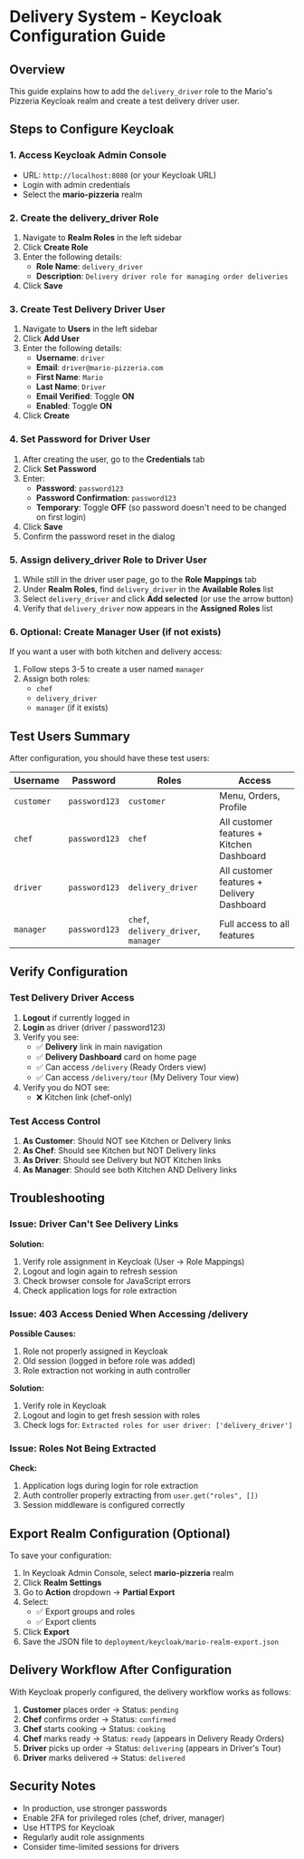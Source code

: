 # Delivery System - Keycloak Configuration Guide

## Overview

This guide explains how to add the `delivery_driver` role to the Mario's Pizzeria Keycloak realm and create a test delivery driver user.

## Steps to Configure Keycloak

### 1. Access Keycloak Admin Console

- URL: `http://localhost:8080` (or your Keycloak URL)
- Login with admin credentials
- Select the **mario-pizzeria** realm

### 2. Create the delivery_driver Role

1. Navigate to **Realm Roles** in the left sidebar
2. Click **Create Role**
3. Enter the following details:
   - **Role Name**: `delivery_driver`
   - **Description**: `Delivery driver role for managing order deliveries`
4. Click **Save**

### 3. Create Test Delivery Driver User

1. Navigate to **Users** in the left sidebar
2. Click **Add User**
3. Enter the following details:
   - **Username**: `driver`
   - **Email**: `driver@mario-pizzeria.com`
   - **First Name**: `Mario`
   - **Last Name**: `Driver`
   - **Email Verified**: Toggle **ON**
   - **Enabled**: Toggle **ON**
4. Click **Create**

### 4. Set Password for Driver User

1. After creating the user, go to the **Credentials** tab
2. Click **Set Password**
3. Enter:
   - **Password**: `password123`
   - **Password Confirmation**: `password123`
   - **Temporary**: Toggle **OFF** (so password doesn't need to be changed on first login)
4. Click **Save**
5. Confirm the password reset in the dialog

### 5. Assign delivery_driver Role to Driver User

1. While still in the driver user page, go to the **Role Mappings** tab
2. Under **Realm Roles**, find `delivery_driver` in the **Available Roles** list
3. Select `delivery_driver` and click **Add selected** (or use the arrow button)
4. Verify that `delivery_driver` now appears in the **Assigned Roles** list

### 6. Optional: Create Manager User (if not exists)

If you want a user with both kitchen and delivery access:

1. Follow steps 3-5 to create a user named `manager`
2. Assign both roles:
   - `chef`
   - `delivery_driver`
   - `manager` (if it exists)

## Test Users Summary

After configuration, you should have these test users:

| Username   | Password      | Roles                                | Access                                     |
| ---------- | ------------- | ------------------------------------ | ------------------------------------------ |
| `customer` | `password123` | `customer`                           | Menu, Orders, Profile                      |
| `chef`     | `password123` | `chef`                               | All customer features + Kitchen Dashboard  |
| `driver`   | `password123` | `delivery_driver`                    | All customer features + Delivery Dashboard |
| `manager`  | `password123` | `chef`, `delivery_driver`, `manager` | Full access to all features                |

## Verify Configuration

### Test Delivery Driver Access

1. **Logout** if currently logged in
2. **Login** as driver (driver / password123)
3. Verify you see:
   - ✅ **Delivery** link in main navigation
   - ✅ **Delivery Dashboard** card on home page
   - ✅ Can access `/delivery` (Ready Orders view)
   - ✅ Can access `/delivery/tour` (My Delivery Tour view)
4. Verify you do NOT see:
   - ❌ Kitchen link (chef-only)

### Test Access Control

1. **As Customer**: Should NOT see Kitchen or Delivery links
2. **As Chef**: Should see Kitchen but NOT Delivery links
3. **As Driver**: Should see Delivery but NOT Kitchen links
4. **As Manager**: Should see both Kitchen AND Delivery links

## Troubleshooting

### Issue: Driver Can't See Delivery Links

**Solution:**

1. Verify role assignment in Keycloak (User → Role Mappings)
2. Logout and login again to refresh session
3. Check browser console for JavaScript errors
4. Check application logs for role extraction

### Issue: 403 Access Denied When Accessing /delivery

**Possible Causes:**

1. Role not properly assigned in Keycloak
2. Old session (logged in before role was added)
3. Role extraction not working in auth controller

**Solution:**

1. Verify role in Keycloak
2. Logout and login to get fresh session with roles
3. Check logs for: `Extracted roles for user driver: ['delivery_driver']`

### Issue: Roles Not Being Extracted

**Check:**

1. Application logs during login for role extraction
2. Auth controller properly extracting from `user.get("roles", [])`
3. Session middleware is configured correctly

## Export Realm Configuration (Optional)

To save your configuration:

1. In Keycloak Admin Console, select **mario-pizzeria** realm
2. Click **Realm Settings**
3. Go to **Action** dropdown → **Partial Export**
4. Select:
   - ✅ Export groups and roles
   - ✅ Export clients
5. Click **Export**
6. Save the JSON file to `deployment/keycloak/mario-realm-export.json`

## Delivery Workflow After Configuration

With Keycloak properly configured, the delivery workflow works as follows:

1. **Customer** places order → Status: `pending`
2. **Chef** confirms order → Status: `confirmed`
3. **Chef** starts cooking → Status: `cooking`
4. **Chef** marks ready → Status: `ready` (appears in Delivery Ready Orders)
5. **Driver** picks up order → Status: `delivering` (appears in Driver's Tour)
6. **Driver** marks delivered → Status: `delivered`

## Security Notes

- In production, use stronger passwords
- Enable 2FA for privileged roles (chef, driver, manager)
- Use HTTPS for Keycloak
- Regularly audit role assignments
- Consider time-limited sessions for drivers
